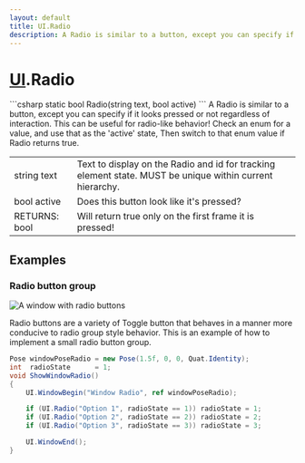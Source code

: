 ```yaml
---
layout: default
title: UI.Radio
description: A Radio is similar to a button, except you can specify if it looks pressed or not regardless of interaction. This can be useful for radio-like behavior! Check an enum for a value, and use that as the 'active' state, Then switch to that enum value if Radio returns true.
---
```

# [UI]({{site.url}}/Pages/Reference/UI.html).Radio

<div class='signature' markdown='1'>
```csharp
static bool Radio(string text, bool active)
```
A Radio is similar to a button, except you can specify if
it looks pressed or not regardless of interaction. This can be
useful for radio-like behavior! Check an enum for a value, and use
that as the 'active' state, Then switch to that enum value if Radio
returns true.
</div>

|  |  |
|--|--|
|string text|Text to display on the Radio and id for             tracking element state. MUST be unique within current hierarchy.|
|bool active|Does this button look like it's pressed?|
|RETURNS: bool|Will return true only on the first frame it is pressed!|





## Examples

### Radio button group

![A window with radio buttons]({{site.screen_url}}/UI/RadioWindow.jpg)

Radio buttons are a variety of Toggle button that behaves in a manner
more conducive to radio group style behavior. This is an example of
how to implement a small radio button group.

```csharp
Pose windowPoseRadio = new Pose(1.5f, 0, 0, Quat.Identity);
int  radioState      = 1;
void ShowWindowRadio()
{
	UI.WindowBegin("Window Radio", ref windowPoseRadio);

	if (UI.Radio("Option 1", radioState == 1)) radioState = 1;
	if (UI.Radio("Option 2", radioState == 2)) radioState = 2;
	if (UI.Radio("Option 3", radioState == 3)) radioState = 3;

	UI.WindowEnd();
}
```

